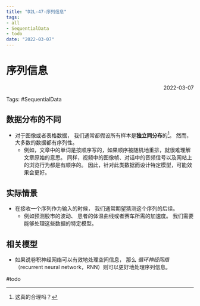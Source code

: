 ```yaml
---
title: "D2L-47-序列信息"
tags:
- all
- SequentialData
- todo
date: "2022-03-07"
---
```

# 序列信息

<div align="right"> 2022-03-07</div>

Tags: #SequentialData

## 数据分布的不同
- 对于图像或者表格数据， 我们通常都假设所有样本是**独立同分布**的[^1]。 然而，大多数的数据都有序列性。 
	- 例如，文章中的单词是按顺序写的，如果顺序被随机地重排，就很难理解文章原始的意思。 同样，视频中的图像帧、对话中的音频信号以及网站上的浏览行为都是有顺序的。 因此，针对此类数据而设计特定模型，可能效果会更好。

## 实际情景
- 在接收一个序列作为输入的时候， 我们通常期望猜测这个序列的后续。 
	- 例如预测股市的波动、 患者的体温曲线或者赛车所需的加速度。 我们需要能够处理这些数据的特定模型。

## 相关模型
- 如果说卷积神经网络可以有效地处理空间信息， 那么 _循环神经网络_（recurrent neural network，RNN）则可以更好地处理序列信息。 

#todo 


[^1]: 这真的合理吗？